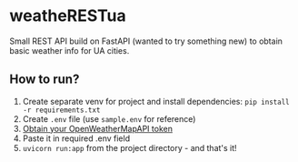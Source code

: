 # weatheRESTua
Small REST API build on FastAPI (wanted to try something new) to obtain basic weather info for UA cities.

## How to run?
1. Create separate venv for project and install dependencies: `pip install -r requirements.txt`
2. Create `.env` file (use `sample.env` for reference)
3. [Obtain your OpenWeatherMapAPI token](https://openweathermap.org/price)
4. Paste it in required .env field
5. `uvicorn run:app` from the project directory - and that's it!
